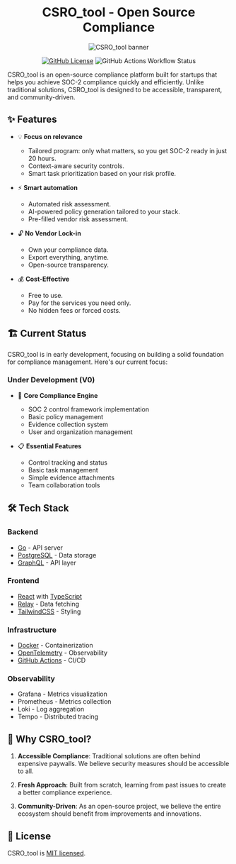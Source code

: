 <div align="center">
<h1>CSRO_tool - Open Source Compliance</h1>

![CSRO_tool banner](.github/cover_v3.png)

[![GitHub License](https://img.shields.io/github/license/getprobo/probo)](LICENSE)
![GitHub Actions Workflow Status](https://img.shields.io/github/actions/workflow/status/mserotiuk/probo/make.yaml)

</div>

CSRO_tool is an open-source compliance platform built for startups that helps you
achieve SOC-2 compliance quickly and efficiently. Unlike traditional solutions,
CSRO_tool is designed to be accessible, transparent, and community-driven.

## ✨ Features

- 💡 **Focus on relevance**

  - Tailored program: only what matters, so you get SOC-2 ready in just 20
    hours.
  - Context-aware security controls.
  - Smart task prioritization based on your risk profile.

- ⚡️ **Smart automation**

  - Automated risk assessment.
  - AI-powered policy generation tailored to your stack.
  - Pre-filled vendor risk assessment.

- 🔓 **No Vendor Lock-in**

  - Own your compliance data.
  - Export everything, anytime.
  - Open-source transparency.

- 💰 **Cost-Effective**
  - Free to use.
  - Pay for the services you need only.
  - No hidden fees or forced costs.

## 🏗️ Current Status

CSRO_tool is in early development, focusing on building a solid foundation for
compliance management. Here's our current focus:

### Under Development (V0)

- 🎯 **Core Compliance Engine**

  - SOC 2 control framework implementation
  - Basic policy management
  - Evidence collection system
  - User and organization management

- 📋 **Essential Features**
  - Control tracking and status
  - Basic task management
  - Simple evidence attachments
  - Team collaboration tools

## 🛠️ Tech Stack

### Backend

- [Go](https://go.dev/) - API server
- [PostgreSQL](https://www.postgresql.org/) - Data storage
- [GraphQL](https://graphql.org/) - API layer

### Frontend

- [React](https://react.dev/) with [TypeScript](https://www.typescriptlang.org/)
- [Relay](https://relay.dev/) - Data fetching
- [TailwindCSS](https://tailwindcss.com/) - Styling

### Infrastructure

- [Docker](https://www.docker.com/) - Containerization
- [OpenTelemetry](https://opentelemetry.io/) - Observability
- [GitHub Actions](https://github.com/features/actions) - CI/CD

### Observability

- Grafana - Metrics visualization
- Prometheus - Metrics collection
- Loki - Log aggregation
- Tempo - Distributed tracing

## 🌟 Why CSRO_tool?

1. **Accessible Compliance**: Traditional solutions are often behind expensive
   paywalls. We believe security measures should be accessible to all.

2. **Fresh Approach**: Built from scratch, learning from past issues to create a
   better compliance experience.

3. **Community-Driven**: As an open-source project, we believe the entire
   ecosystem should benefit from improvements and innovations.

## 📄 License

CSRO_tool is [MIT licensed](LICENSE).

